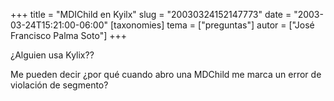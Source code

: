 +++
title = "MDIChild en Kyilx"
slug = "20030324152147773"
date = "2003-03-24T15:21:00-06:00"
[taxonomies]
tema = ["preguntas"]
autor = ["José Francisco Palma Soto"]
+++

¿Alguien usa Kylix??

Me pueden decir ¿por qué cuando abro una MDChild me marca un error de
violación de segmento?

